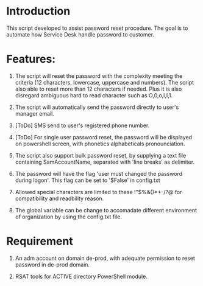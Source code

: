 # Introduction 
This script developed to assist password reset procedure. The goal is to automate how Service Desk handle password to customer.

# Features:
1. The script will reset the password with the complexity meeting the criteria (12 characters, lowercase, uppercase and numbers). The script also able to reset more than 12 characters if needed. Plus it is also disregard ambiguous hard to read character such as O,0,o,l,I,1.

2. The script will automatically send the password directly to user's manager email.

3. [ToDo] SMS send to user's registered phone number.

4. [ToDo] For single user password reset, the password will be displayed on powershell screen, with phonetics alphabeticals pronounciation.

4. The script also support bulk password reset, by supplying a text file containing SamAccountName, separated with 'line breaks' as delimiter.

5. The password will have the flag 'user must changed the password during logon'. This flag can be set to '$False' in config.txt

6. Allowed special characters are limited to these !"$%&()*+-/?@ for compatibility and readbility reason. 

7. The global variable can be change to accomadate different environment of organization by using the config.txt file. 

# Requirement
1. An adm account on domain de-prod, with adequate permission to reset password in de-prod domain.

2. RSAT tools for ACTIVE directory PowerShell module. 


